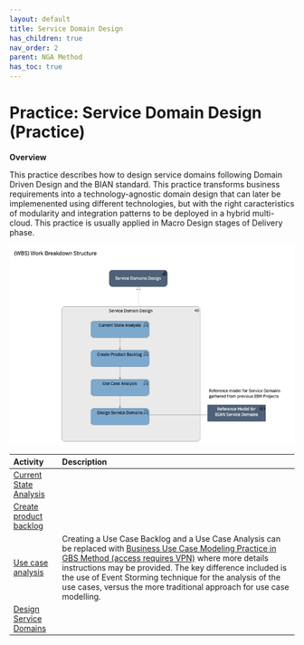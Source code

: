 ```yaml
---
layout: default
title: Service Domain Design
has_children: true
nav_order: 2
parent: NGA Method
has_toc: true
---
```


# Practice: Service Domain Design (Practice)

**Overview**

This practice describes how to design service domains following Domain Driven Design and the BIAN standard. This practice transforms business requirements into a technology-agnostic domain design that can later be implemenented using different technologies, but with the right caracteristics of modularity and integration patterns to be deployed in a hybrid multi-cloud. This practice is usually applied in Macro Design stages of Delivery phase.

![Service Domain Design WBS](assets/images/wbs_service_domains_design.png)

| Activity | Description |
|:--------------|:-------------------|
|[Current State Analysis](activities/current_state_analysis.md)| |
|[Create product backlog](activities/create_product_backlog.md)| | 
|[Use case analysis](activities/use_case_analysis.md)| Creating a Use Case Backlog and a Use Case Analysis can be replaced with [Business Use Case Modeling Practice in GBS Method (access requires VPN)](https://methodworkspace-prod.dal1a.cirrus.ibm.com/search?pracName=Business_Use_Case_Modeling&pracType=CapabilityPattern) where more details instructions may be provided. The key difference included is the use of Event Storming technique for the analysis of the use cases, versus the more traditional approach for use case modelling.|
|[Design Service Domains](activities/design_service_domains.md)| |

